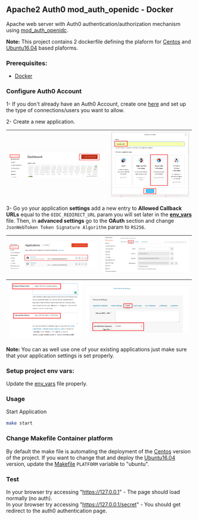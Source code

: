 ## Apache2 Auth0 mod_auth_openidc - Docker

Apache web server with Auth0 authentication/authorization mechanism using [mod_auth_openidc](https://github.com/zmartzone/mod_auth_openidc).

**Note:** This project contains 2 dockerfile defining the plaform for [Centos](./Dockerfile-centos) and [Ubuntu16.04](./Dockerfile-ubuntu) based plaforms.

### Prerequisites:
* [Docker](https://docs.docker.com/install/)

### Configure Auth0 Account
1- If you don't already have an Auth0 Account, create one [here](https://auth0.com/) and set up the type of connections/users you want to allow.

2- Create a new application.

| ![](doc/create_app_1.png "") | ![](doc/create_app_2.png "") |
|:---:|:---:|

3- Go yo your application **settings** add a new entry to **Allowed Callback URLs** equal to the <code>OIDC_REDIRECT_URL</code> param you will set later in the **[env_vars](./env_vars)** file. Then,  in **advanced settings** go to the **OAuth** section and change <code>JsonWebToken Token Signature Algorithm</code> param to <code>RS256</code>.

| ![](doc/config_app_1.png "") | ![](doc/config_app_2.png "") |
|:---:|:---:|

| ![](doc/config_app_3.png "") | ![](doc/config_app_4.png "") |
|:---:|:---:|

**Note:** You can as well use one of your existing applications just make sure that your application settings is set properly.

### Setup project env vars:
Update the [env_vars](./env_vars) file properly.


### Usage
Start Application
```bash
make start
```

### Change Makefile Container platform
By default the make file is automating the deployment of the [Centos](./Dockerfile-centos) version of the project.
If you want to change that and deploy the [Ubuntu16.04](./Dockerfile-ubuntu) version, update the [Makefile](./Makefile#L6) <code>PLATFORM</code> variable to "ubuntu".

### Test
In your browser try accessing "https://127.0.0.1" - The page should load normally (no auth).<br>
In your browser try accessing "https://127.0.0.1/secret" - You should get redirect to the auth0 authentication page.

